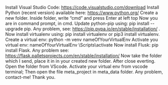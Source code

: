 Install Visual Studio Code: https://code.visualstudio.com/download 
Install Python (recent version) available here: https://www.python.org/ 
Create a new folder. Inside folder, write “cmd” and press Enter at left top
Now you are in command prompt, in cmd. Update python-pip using: pip install --upgrade pip. Any problem, see: https://pip.pypa.io/en/stable/installation/ .
Now install virtualenv using: pip install virtualenv or pip3 install virtualenv.
Create a virtual env: python -m venv nameOfYourVirtualEnv
Activate you virtual env:  nameOfYourVirtualEnv \Scripts\activate
Now install Flusk: pip install Flask. Any problem see: https://flask.palletsprojects.com/en/stable/installation/ 
Now take the folder which I send, place it in in your created new folder.
After close everting. 
Open the folder from VScode. Activate your virtual env from vscode terminal;
Then open the file meta_project in meta_data folder.
Any problem, contact-me!
Thank you.
